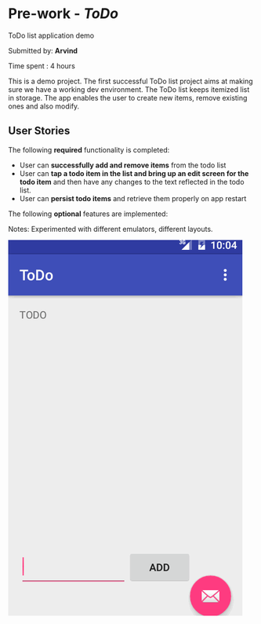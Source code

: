 # Pre-work - *ToDo*
ToDo list application demo

Submitted by: **Arvind**

Time spent : 4 hours

This is a demo project. The first successful ToDo list project aims at making sure we have a working dev environment.
The ToDo list keeps itemized list in storage. The app enables the user to create new items, remove existing ones and also modify.


## User Stories

The following **required** functionality is completed:

*  User can **successfully add and remove items** from the todo list
*  User can **tap a todo item in the list and bring up an edit screen for the todo item** and then have any changes to the text reflected in the todo list.
*  User can **persist todo items** and retrieve them properly on app restart

The following **optional** features are implemented:


Notes:
Experimented with different emulators, different layouts.

![Video Walkthrough](todo-demo.gif)

